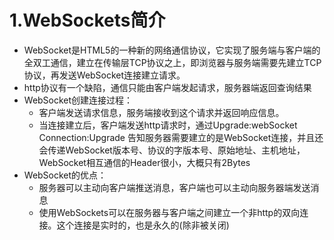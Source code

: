# 1.WebSockets简介
- WebSocket是HTML5的一种新的网络通信协议，它实现了服务端与客户端的全双工通信，建立在传输层TCP协议之上，即浏览器与服务端需要先建立TCP协议，再发送WebSocket连接建立请求。
- http协议有一个缺陷，通信只能由客户端发起请求，服务器端返回查询结果
- WebSocket创建连接过程：
   - 客户端发送请求信息，服务端接收到这个请求并返回响应信息。
   - 当连接建立后，客户端发送http请求时，通过Upgrade:webSocket Connection:Upgrade 告知服务器需要建立的是WebSocket连接，并且还会传递WebSocket版本号、协议的字版本号、原始地址、主机地址， WebSocket相互通信的Header很小，大概只有2Bytes
- WebSocket的优点：
    - 服务器可以主动向客户端推送消息，客户端也可以主动向服务器端发送消息
    - 使用WebSockets可以在服务器与客户端之间建立一个非http的双向连接。这个连接是实时的，也是永久的(除非被关闭)
